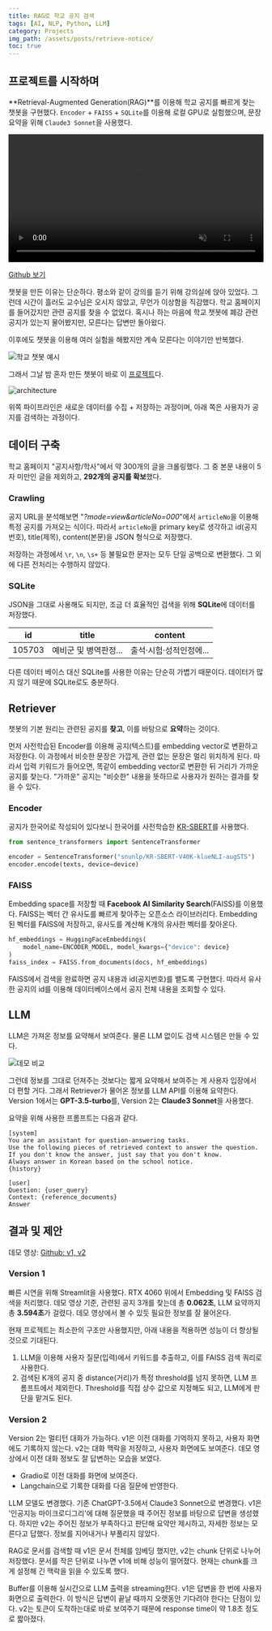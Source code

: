 ```yaml
---
title: RAG로 학교 공지 검색
tags: [AI, NLP, Python, LLM]
category: Projects 
img_path: /assets/posts/retrieve-notice/
toc: true
---
```


## 프로젝트를 시작하며

**Retrieval-Augmented Generation(RAG)**를 이용해 학교 공지를 빠르게 찾는 챗봇을 구현했다. `Encoder` + `FAISS` + `SQLite`를 이용해 로컬 GPU로 실험했으며, 문장 요약을 위해 `Claude3 Sonnet`을 사용했다.

<video src="https://github.com/user-attachments/assets/ff755377-6dfe-43a6-9bbc-fdd464bf4207" width="100%" controls muted></video>

[Github 보기](https://github.com/denev6/retrieve-notice)

챗봇을 만든 이유는 단순하다. 평소와 같이 강의를 듣기 위해 강의실에 앉아 있었다. 그런데 시간이 흘러도 교수님은 오시지 않았고, 무언가 이상함을 직감했다. 학교 홈페이지를 들어갔지만 관련 공지를 찾을 수 없었다. 혹시나 하는 마음에 학교 챗봇에 폐강 관련 공지가 있는지 물어봤지만, 모른다는 답변만 돌아왔다.

이후에도 챗봇을 이용해 여러 실험을 해봤지만 계속 모른다는 이야기만 반복했다.

![학교 챗봇 예시](kingo.png)

그래서 그날 밤 혼자 만든 챗봇이 바로 이 [프로젝트](https://github.com/denev6/retrieve-notice)다.

![architecture](overview.png)

위쪽 파이프라인은 새로운 데이터를 수집 + 저장하는 과정이며, 아래 쪽은 사용자가 공지를 검색하는 과정이다.

## 데이터 구축

학교 홈페이지 "공지사항/학사"에서 약 300개의 글을 크롤링했다. 그 중 본문 내용이 5자 미만인 글을 제외하고, **292개의 공지를 확보**했다.

### Crawling

공지 URL을 분석해보면 "*?mode=view&articleNo=000*"에서 `articleNo`을 이용해 특정 공지를 가져오는 식이다. 따라서 `articleNo`을 primary key로 생각하고 id(공지번호), title(제목), content(본문)을 JSON 형식으로 저장했다.

저장하는 과정에서 `\r`, `\n`, `\s+` 등 불필요한 문자는 모두 단일 공백으로 변환했다. 그 외에 다른 전처리는 수행하지 않았다.

### SQLite

JSON을 그대로 사용해도 되지만, 조금 더 효율적인 검색을 위해 **SQLite**에 데이터를 저장했다.

|id|title|content|
|:---:|:---:|:---:|
|105703|예비군 및 병역판정...|출석·시험·성적인정에...|

다른 데이터 베이스 대신 SQLite를 사용한 이유는 단순히 가볍기 때문이다. 데이터가 많지 않기 때문에 SQLite로도 충분하다.

## Retriever

챗봇의 기본 원리는 관련된 공지를 **찾고**, 이를 바탕으로 **요약**하는 것이다.

먼저 사전학습된 Encoder를 이용해 공지(텍스트)를 embedding vector로 변환하고 저장한다. 이 과정에서 비슷한 문장은 가깝게, 관련 없는 문장은 멀리 위치하게 된다. 따라서 입력 키워드가 들어오면, 똑같이 embedding vector로 변환한 뒤 거리가 가까운 공지를 찾는다. "가까운" 공지는 "비슷한" 내용을 뜻하므로 사용자가 원하는 결과를 찾을 수 있다.

### Encoder

공지가 한국어로 작성되어 있다보니 한국어를 사전학습한 [KR-SBERT](https://github.com/snunlp/KR-SBERT)를 사용했다.

```python
from sentence_transformers import SentenceTransformer

encoder = SentenceTransformer("snunlp/KR-SBERT-V40K-klueNLI-augSTS")
encoder.encode(texts, device=device)
```

### FAISS

Embedding space를 저장할 때 **Facebook AI Similarity Search**(FAISS)를 이용했다. FAISS는 벡터 간 유사도를 빠르게 찾아주는 오픈소스 라이브러리다. Embedding된 벡터를 FAISS에 저장하고, 유사도를 계산해 K개의 유사한 벡터를 찾아온다.

```python
hf_embeddings = HuggingFaceEmbeddings(
    model_name=ENCODER_MODEL, model_kwargs={"device": device}
)
faiss_index = FAISS.from_documents(docs, hf_embeddings)
```

FAISS에서 검색을 완료하면 공지 내용과 id(공지번호)를 뱉도록 구현했다. 따라서 유사한 공지의 id를 이용해 데이터베이스에서 공지 전체 내용을 조회할 수 있다.

## LLM

LLM은 가져온 정보를 요약해서 보여준다. 물론 LLM 없이도 검색 시스템은 만들 수 있다.

![데모 비교](compare-demo.png)

그런데 정보를 그대로 던져주는 것보다는 짧게 요약해서 보여주는 게 사용자 입장에서 더 편할 거다. 그래서 Retriever가 물어온 정보를 LLM API를 이용해 요약한다. Version 1에서는 **GPT-3.5-turbo**를, Version 2는 **Claude3 Sonnet**을 사용했다.

요약을 위해 사용한 프롬프트는 다음과 같다.

```text
[system]
You are an assistant for question-answering tasks. 
Use the following pieces of retrieved context to answer the question. 
If you don't know the answer, just say that you don't know. 
Always answer in Korean based on the school notice.
{history}

[user]
Question: {user_query} 
Context: {reference_documents} 
Answer
```

## 결과 및 제안

데모 영상: [Github: v1, v2](https://github.com/denev6/retrieve-notice/issues/1)

### Version 1

빠른 시연을 위해 Streamlit을 사용했다. RTX 4060 위에서 Embedding 및 FAISS 검색을 처리했다. 데모 영상 기준, 관련된 공지 3개를 찾는데 총 **0.062초**, LLM 요약까지 총 **3.594초**가 걸렸다. 데모 영상에서 볼 수 있듯 필요한 정보를 잘 물어온다.

현재 프로젝트는 최소한의 구조만 사용했지만, 아래 내용을 적용하면 성능이 더 향상될 것으로 기대된다.

1. LLM을 이용해 사용자 질문(입력)에서 키워드를 추출하고, 이를 FAISS 검색 쿼리로 사용한다.
2. 검색된 K개의 공지 중 distance(거리)가 특정 threshold를 넘지 못하면, LLM 프롬프트에서 제외한다. Threshold를 직접 상수 값으로 지정해도 되고, LLM에게 판단을 맡겨도 된다.

### Version 2

Version 2는 멀티턴 대화가 가능하다. v1은 이전 대화를 기억하지 못하고, 사용자 화면에도 기록하지 않는다. v2는 대화 맥락을 저장하고, 사용자 화면에도 보여준다. 데모 영상에서 이전 대화 정보도 잘 답변하는 모습을 보였다.

- Gradio로 이전 대화를 화면에 보여준다.
- Langchain으로 기록한 대화를 다음 질문에 반영한다.

LLM 모델도 변경했다. 기존 ChatGPT-3.5에서 Claude3 Sonnet으로 변경했다. v1은 '인공지능 마이크로디그리'에 대해 질문했을 때 주어진 정보를 바탕으로 답변을 생성했다. 하지만 v2는 주어진 정보가 부족하다고 판단해 요약만 제시하고, 자세한 정보는 모른다고 답했다. 정보를 지어내거나 부풀리지 않았다.

RAG로 문서를 검색할 때 v1은 문서 전체를 임베딩 했지만, v2는 chunk 단위로 나누어 저장했다. 문서를 작은 단위로 나누면 v1에 비해 성능이 떨어졌다. 현재는 chunk를 크게 설정해 긴 맥락을 읽을 수 있도록 했다.

Buffer를 이용해 실시간으로 LLM 출력을 streaming한다. v1은 답변을 한 번에 사용자 화면으로 출력한다. 이 방식은 답변이 끝날 때까지 오랫동안 기다려야 한다는 단점이 있다. v2는 토큰이 도착하는대로 바로 보여주기 때문에 response time이 약 1.8초 정도로 짧아졌다.
